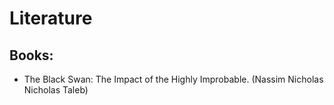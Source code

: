 # Literature

## Books:
- The Black Swan: The Impact of the Highly Improbable. (Nassim Nicholas Nicholas Taleb)

